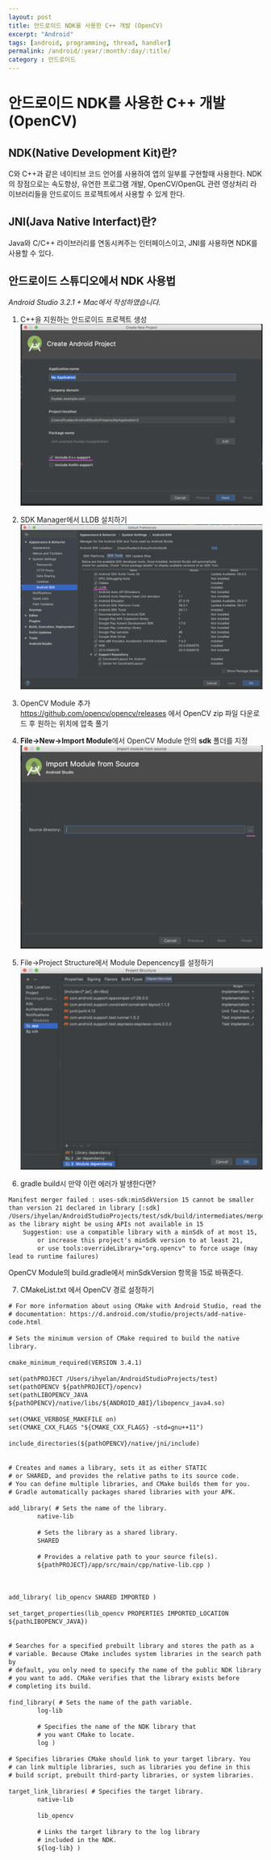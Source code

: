 ```yaml
---
layout: post
title: 안드로이드 NDK를 사용한 C++ 개발 (OpenCV)
excerpt: "Android"
tags: [android, programming, thread, handler]
permalink: /android/:year/:month/:day/:title/
category : 안드로이드
---
```


# 안드로이드 NDK를 사용한 C++ 개발 (OpenCV)


## NDK(Native Development Kit)란?
C와 C++과 같은 네이티브 코드 언어를 사용하여 앱의 일부를 구현할때 사용한다. NDK의 장점으로는 속도향상, 유연한 프로그램 개발, OpenCV/OpenGL 관련 영상처리 라이브러리들을 안드로이드 프로젝트에서 사용할 수 있게 한다.  

## JNI(Java Native Interfact)란?
Java와 C/C++ 라이브러리를 연동시켜주는 인터페이스이고, JNI를 사용하면 NDK를 사용할 수 있다.  

## 안드로이드 스튜디오에서 NDK 사용법

*Android Studio 3.2.1 + Mac에서 작성하였습니다.*

1. C++을 지원하는 안드로이드 프로젝트 생성
![project](/assets/2019-06-07-android-ndk/01.png)

2. SDK Manager에서 LLDB 설치하기
![project](/assets/2019-06-07-android-ndk/02.png)

3. OpenCV Module 추가  
https://github.com/opencv/opencv/releases 에서 OpenCV zip 파일 다운로드 후 원하는 위치에 압축 풀기

4. **File->New->Import Module**에서 OpenCV Module 안의 **sdk** 폴더를 지정  
![project](/assets/2019-06-07-android-ndk/03.png)

5. File->Project Structure에서 Module Depencency를 설정하기  
![project](/assets/2019-06-07-android-ndk/04.png)


6. gradle build시 만약 이런 에러가 발생한다면?
```
Manifest merger failed : uses-sdk:minSdkVersion 15 cannot be smaller than version 21 declared in library [:sdk] /Users/ihyelan/AndroidStudioProjects/test/sdk/build/intermediates/merged_manifests/debug/processDebugManifest/merged/AndroidManifest.xml as the library might be using APIs not available in 15
	Suggestion: use a compatible library with a minSdk of at most 15,
		or increase this project's minSdk version to at least 21,
		or use tools:overrideLibrary="org.opencv" to force usage (may lead to runtime failures)     
```

OpenCV Module의 build.gradle에서 minSdkVersion 항목을 15로  바꿔준다.


7. CMakeList.txt 에서 OpenCV 경로 설정하기  

```
# For more information about using CMake with Android Studio, read the
# documentation: https://d.android.com/studio/projects/add-native-code.html

# Sets the minimum version of CMake required to build the native library.

cmake_minimum_required(VERSION 3.4.1)

set(pathPROJECT /Users/ihyelan/AndroidStudioProjects/test)
set(pathOPENCV ${pathPROJECT}/opencv)
set(pathLIBOPENCV_JAVA ${pathOPENCV}/native/libs/${ANDROID_ABI}/libopencv_java4.so)

set(CMAKE_VERBOSE_MAKEFILE on)
set(CMAKE_CXX_FLAGS "${CMAKE_CXX_FLAGS} -std=gnu++11")

include_directories(${pathOPENCV}/native/jni/include)


# Creates and names a library, sets it as either STATIC
# or SHARED, and provides the relative paths to its source code.
# You can define multiple libraries, and CMake builds them for you.
# Gradle automatically packages shared libraries with your APK.

add_library( # Sets the name of the library.
        native-lib

        # Sets the library as a shared library.
        SHARED

        # Provides a relative path to your source file(s).
        ${pathPROJECT}/app/src/main/cpp/native-lib.cpp )



add_library( lib_opencv SHARED IMPORTED )

set_target_properties(lib_opencv PROPERTIES IMPORTED_LOCATION ${pathLIBOPENCV_JAVA})


# Searches for a specified prebuilt library and stores the path as a
# variable. Because CMake includes system libraries in the search path by
# default, you only need to specify the name of the public NDK library
# you want to add. CMake verifies that the library exists before
# completing its build.

find_library( # Sets the name of the path variable.
        log-lib

        # Specifies the name of the NDK library that
        # you want CMake to locate.
        log )

# Specifies libraries CMake should link to your target library. You
# can link multiple libraries, such as libraries you define in this
# build script, prebuilt third-party libraries, or system libraries.

target_link_libraries( # Specifies the target library.
        native-lib

        lib_opencv

        # Links the target library to the log library
        # included in the NDK.
        ${log-lib} )

```
